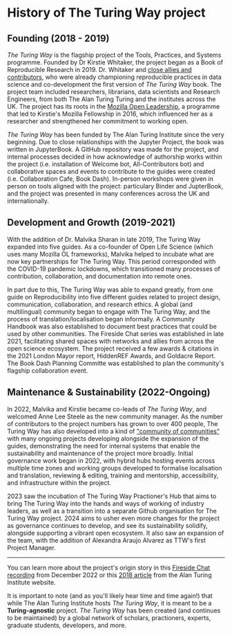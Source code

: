# History of The Turing Way project

## Founding (2018 - 2019)

*The Turing Way* is the flagship project of the Tools, Practices, and Systems programme.
Founded by Dr Kirstie Whitaker, the project began as a Book of Reproducible Research in 2019.
Dr. Whitaker and [close allies and contributors](https://github.com/the-turing-way/the-turing-way/blob/main/ways_of_working.md#previous-project-members), who were already championing reproducible practices in data science and co-development the first version of *The Turing Way* book.
The project team included researchers, librarians, data scientists and Research Engineers, from both The Alan Turing Turing and the institutes across the UK.
The project has its roots in the [Mozilla Open Leadership](https://mozilla.github.io/leadership-training/), a programme that led to Kirstie's Mozilla Fellowship in 2016, which influenced her as a researcher and strengthened her commitment to working open.

*The Turing Way* has been funded by The Alan Turing Institute since the very beginning.
Due to close relationships with the Jupyter Project, the book was written in JupyterBook.
A GitHub repository was made for the project, and internal processes decided in how acknowledge of authorship works within the project (i.e. installation of Welcome bot, All-Contributors bot) and collaborative spaces and events to contribute to the guides were created (i.e. Collaboration Cafe, Book Dash).
In-person workshops were given in person on tools aligned with the project: particulary Binder and JupterBook, and the project was presented in many conferences across the UK and internationally.

## Development and Growth (2019-2021)

With the addition of Dr. Malvika Sharan in late 2019, The Turing Way expanded into five guides.
As a co-founder of Open Life Science (which uses many Mozilla OL frameworks), Malvika helped to incubate what are now key partnerships for The Turing Way.
This period corresponded with the COVID-19 pandemic lockdowns, which transitioned many processes of contribution, collaboration, and documentation into remote ones.

In part due to this, The Turing Way was able to expand greatly, from one guide on Reproducibility into five different guides related to project design, communication, collaboration, and research ethics.
A global (and multilingual) community began to engage with The Turing Way, and the process of translation/localisation began informally.
A Community Handbook was also established to document best practices that could be used by other communities.
The Fireside Chat series was established in late 2021, facilitating shared spaces with networks and allies from across the open science ecosystem.
The project received a few awards & citations in the 2021 London Mayor report, HiddenREF Awards, and Goldacre Report.
The Book Dash Planning Committe was established to plan the community's flagship collaboration event.

## Maintenance & Sustainability (2022-Ongoing)

In 2022, Malvika and Kirstie became co-leads of *The Turing Way*, and welcomed Anne Lee Steele as the new community manager.
As the number of contributors to the project numbers has grown to over 400 people, The Turing Way has also developed into a kind of ["community of communities"](https://ben.balter.com/2019/07/18/a-community-of-communities-oscon-2019/) with many ongoing projects developing alongside the expansion of the guides, demonstrating the need for internal systems that enable the sustainability and maintenance of the project more broadly.
Initial governance work began in 2022, with hybrid hubs hosting events across multiple time zones and working groups developed to formalise localisation and translation, reviewing & editing, training and mentorship, accessibility, and infrastructure within the project.

2023 saw the incubation of The Turing Way Practioner's Hub that aims to bring The Turing Way into the hands and ways of working of industry leaders, as well as a transition into a separate Github organisation for The Turing Way project.
2024 aims to usher even more changes for the project as governance continues to develop, and see its sustainability solidify, alongside supporting a vibrant open ecosystem.
It also saw an expansion of the team, with the addition of Alexandra Araujo Alvarez as TTW's first Project Manager.

--- 

You can learn more about the project's origin story in this [Fireside Chat recording](https://www.youtube.com/watch?v=nuNA3Qa8A-k) from December 2022 or this [2018 article](https://www.turing.ac.uk/research/impact-stories/changing-culture-data-science) from the Alan Turing Institute website.

It is important to note (and as you'll likely hear time and time again!) that while The Alan Turing Institute hosts *The Turing Way*, it is meant to be a **Turing-agnostic** project. *The Turing Way* has been created (and continues to be maintained) by a global network of scholars, practioners, experts, graduate students, developers, and more.
